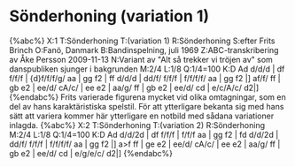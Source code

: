 # Sönderhoning  (variation 1)

{%abc%}
X:1
T:Sönderhoning 
T:(variation 1)
R:Sönderhoning
S:efter Frits Brinch
O:Fanö, Danmark
B:Bandinspelning, juli 1969
Z:ABC-transkribering av Åke Persson 2009-11-13
N:Variant av "Alt så trekker vi tröjen av" som danspubliken sjunger i bakgrunden
M:2/4
L:1/8
Q:1/4=100
K:D
Ad d/d/d | df f/f/f | {d}f/f/f/g/ aa | gg f2 | 
ff d/d/d | dd/f/ f/f/f | f/f/f/f/ aa | gg f2 |] 
af/f/ ff | gb e2 | ee/d/ cA/c/ | ee e2 |
aa/g/ ff | gb e2 | ee/d/ cd | e/c/A/c/ d2|]
{%endabc%}
Frits varierade figurena mycket vid olika omtagningar, som en del av hans karaktäristiska spelstil. För att ytterligare bekanta sig med hans sätt att variera kommer här ytterligare en notbild med sådana variationer inlagda. 
{%abc%}
X:2
T:Sönderhoning 
T:(variation 2)
R:Sönderhoning
M:2/4
L:1/8
Q:1/4=100
K:D
Ad d/d/2d | df f/f/f | f/f/f aa | gg f2 | 
fd d/d/2d | dd/f/ f/f/f | f/f/f/f/ aa | gg f2 |] 
a>f ff | ge e2 | ee/d/ cA/c/ | ee e2 |
aa/g/ ff | gb e2 | ee/d/ cd | e/g/e/c/ d2|]
{%endabc%}

